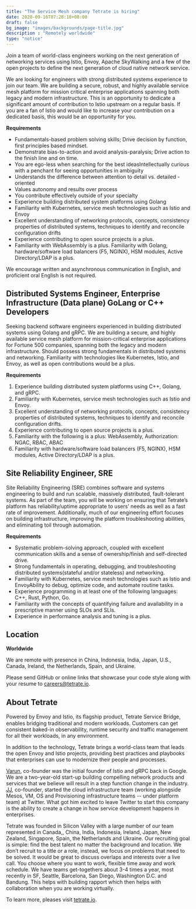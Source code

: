 ```yaml
---
title: "The Service Mesh company Tetrate is hiring"
date: 2020-09-16T07:28:18+08:00
draft: false
bg_image: "images/backgrounds/page-title.jpg"
description : "Remotely worldwide"
type: "notice"
---
```


Join a team of world-class engineers working on the next generation of networking services using Istio, Envoy, Apache SkyWalking and a few of the open projects to define the next generation of cloud native network service.

We are looking for engineers with strong distributed systems experience to join our team. We are building a secure, robust, and highly available service mesh platform for mission critical enterprise applications spanning both legacy and modern infrastructure. This is an opportunity to dedicate a significant amount of contribution to Istio upstream on a regular basis. If you are a fan of Istio and would like to increase your contribution on a dedicated basis, this would be an opportunity for you. 

**Requirements**

- Fundamentals-based problem solving skills; Drive decision by function, first principles based mindset. 
- Demonstrate bias-to-action and avoid analysis-paralysis; Drive action to the finish line and on time.
- You are ego-less when searching for the best ideasIntellectually curious with a penchant for seeing opportunities in ambiguity 
- Understands the difference between attention to detail vs. detailed - oriented
- Values autonomy and results over process
- You contribute effectively outside of your specialty 
- Experience building distributed system platforms using Golang
- Familiarity with Kubernetes, service mesh technologies such as Istio and Envoy
- Excellent understanding of networking protocols, concepts, consistency properties of distributed systems, techniques to identify and reconcile configuration drifts
- Experience contributing to open source projects is a plus.
- Familiarity with WebAssembly is a plus. Familiarity with Golang, hardware/software load balancers (F5, NGINX), HSM modules, Active Directory/LDAP is a plus.

We encourage written and asynchronous communication in English, and proficient oral English is not required.

## Distributed Systems Engineer, Enterprise Infrastructure (Data plane) GoLang or C++ Developers

Seeking backend software engineers experienced in building distributed systems using Golang and gRPC. We are building a secure, and highly available service mesh platform for mission-critical enterprise applications for Fortune 500 companies, spanning both the legacy and modern infrastructure. Should possess strong fundamentals in distributed systems and networking. Familiarity with technologies like Kubernetes, Istio, and Envoy, as well as open contributions would be a plus.

**Requirements**

1. Experience building distributed system platforms using C++, Golang, and gRPC.
2. Familiarity with Kubernetes, service mesh technologies such as Istio and Envoy.
3. Excellent understanding of networking protocols, concepts, consistency properties of distributed systems, techniques to identify and reconcile configuration drifts.
4. Experience contributing to open source projects is a plus.
5. Familiarity with the following is a plus: WebAssembly, Authorization: NGAC, RBAC, ABAC 
6. Familiarity with hardware/software load balancers (F5, NGINX), HSM modules, Active Directory/LDAP is a plus.

## Site Reliability Engineer, SRE

Site Reliability Engineering (SRE) combines software and systems engineering to build and run scalable, massively distributed, fault-tolerant systems. As part of the team, you will be working on ensuring that Tetrate’s platform has reliability/uptime appropriate to users’ needs as well as a fast rate of improvement. Additionally, much of our engineering effort focuses on building infrastructure, improving the platform troubleshooting abilities, and eliminating toil through automation.

**Requirements**

- Systematic problem-solving approach, coupled with excellent communication skills and a sense of ownership/finish and self-directed drive.
- Strong fundamentals in operating, debugging, and troubleshooting distributed systems(stateful and/or stateless) and networking.
- Familiarity with Kubernetes, service mesh technologies such as Istio and EnvoyAbility to debug, optimize code, and automate routine tasks.
- Experience programming in at least one of the following languages: C++, Rust, Python, Go.
- Familiarity with the concepts of quantifying failure and availability in a prescriptive manner using SLOs and SLIs.
- Experience in performance analysis and tuning is a plus.

## Location

**Worldwide**

We are remote with presence in China, Indonesia, India, Japan, U.S., Canada, Ireland, the Netherlands, Spain, and Ukraine. 

Please send GitHub or online links that showcase your code style along with your resume to [careers@tetrate.io](mailto:careers@tetrate.io).

## About Tetrate

Powered by Envoy and Istio, its ﬂagship product, Tetrate Service Bridge, enables bridging traditional and modern workloads. Customers can get consistent baked-in observability, runtime security and traffic management for all their workloads, in any environment.

In addition to the technology, Tetrate brings a world-class team that leads the open Envoy and Istio projects, providing best practices and playbooks that enterprises can use to modernize their people and processes.

[Varun](https://loxo.co/email_tracking/click?id=9840111&url=https%3A%2F%2Fwww.linkedin.com%2Fin%2Fvaruntalwar%2F), co-founder was the initial founder of Istio and gRPC back in Google. We are a two-year-old start-up building compelling network products and services that we believe will result in a step function change in the industry. [JJ](https://loxo.co/email_tracking/click?id=9840111&url=https%3A%2F%2Fwww.linkedin.com%2Fin%2Fpragashjj%2F), co-founder, started the cloud infrastructure team (working alongside Mesos, VM, OS and Provisioning infrastructure teams -- under platform team) at Twitter. What got him excited to leave Twitter to start this company is the ability to create a change in how service development happens in enterprises.

Tetrate was founded in Silicon Valley with a large number of our team represented in Canada,, China, India, Indonesia, Ireland, Japan, New Zealand, Singapore, Spain, the Netherlands and Ukraine. Our recruiting goal is simple: find the best talent no matter the background and location. We don’t recruit to a title or a role, instead, we focus on problems that need to be solved. It would be great to discuss overlaps and interests over a live call. You choose where you want to work, flexible time away and work schedule. We have teams get-togethers about 3-4 times a year, most recently in SF, Seattle, Barcelona, San Diego, Washington D.C. and Bandung. This helps with building rapport which then helps with collaboration when you are working virtually.

To learn more, pleases visit [tetrate.io](https://tetrate.io).
